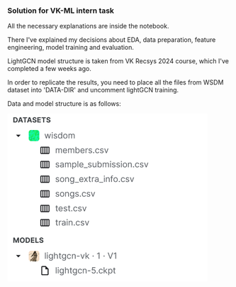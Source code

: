 

### Solution for VK-ML intern task

All the necessary explanations are inside the notebook.

There I've explained my decisions about EDA, data preparation, feature engineering, model training and evaluation.

LightGCN model structure is taken from VK Recsys 2024 course, which I've completed a few weeks ago.

In order to replicate the results, you need to place all the files from WSDM dataset into 'DATA-DIR' and uncomment lightGCN training.

Data and model structure is as follows:

![Structure](Data-Structure.png)








